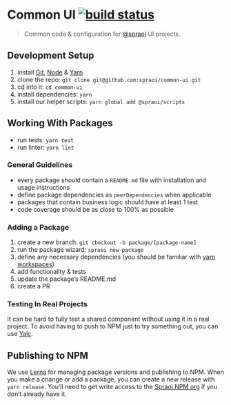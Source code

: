 # Common UI [![build status](https://circleci.com/gh/spraoi/common-ui/tree/master.svg?style=svg&circle-token=1661d8b9279c17d96feac567a37282771929f481)](https://circleci.com/gh/spraoi/common-ui/tree/master)

> Common code & configuration for [@spraoi](https://github.com/spraoi/) UI
> projects.

## Development Setup

1. install [Git](https://git-scm.com/book/en/v2/Getting-Started-Installing-Git),
   [Node](https://nodejs.org/en/download) &
   [Yarn](https://yarnpkg.com/lang/en/docs/install)
2. clone the repo: `git clone git@github.com:spraoi/common-ui.git`
3. cd into it: `cd common-ui`
4. install dependencies: `yarn`
5. install our helper scripts: `yarn global add @spraoi/scripts`

## Working With Packages

- run tests: `yarn test`
- run linter: `yarn lint`

### General Guidelines

- every package should contain a `README.md` file with installation and usage
  instructions
- define package dependencies as `peerDependencies` when applicable
- packages that contain business logic should have at least 1 test
- code coverage should be as close to 100% as possible

### Adding a Package

1. create a new branch: `git checkout -b package/[package-name]`
2. run the package wizard: `spraoi new-package`
3. define any necessary dependencies (you should be familiar with
   [yarn workspaces](https://yarnpkg.com/lang/en/docs/workspaces/))
4. add functionality & tests
5. update the package&rsquo;s README.md
6. create a PR

### Testing In Real Projects

It can be hard to fully test a shared component without using it in a real
project. To avoid having to push to NPM just to try something out, you can use
[Yalc](https://github.com/whitecolor/yalc).

## Publishing to NPM

We use [Lerna](https://github.com/lerna/lerna) for managing package versions and
publishing to NPM. When you make a change or add a package, you can create a new
release with `yarn release`. You&rsquo;ll need to get write access to the
[Spraoi NPM org](https://www.npmjs.com/org/spraoi) if you don&rsquo;t already
have it.
